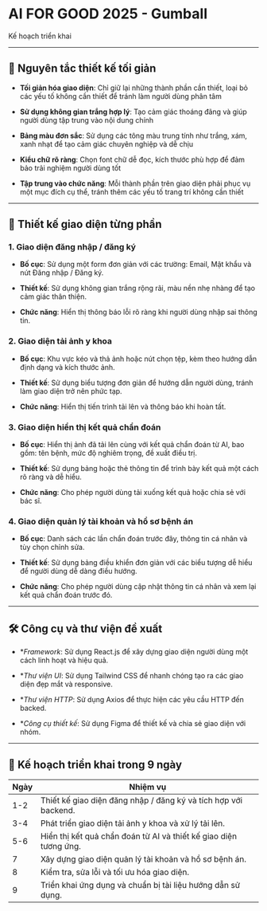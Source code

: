 # AI FOR GOOD 2025 - Gumball

Kế hoạch triển khai

---

## 🎯 Nguyên tắc thiết kế tối giản

- **Tối giản hóa giao diện**: Chỉ giữ lại những thành phần cần thiết, loại bỏ các yếu tố không cần thiết để tránh làm người dùng phân tâm

- **Sử dụng không gian trắng hợp lý**: Tạo cảm giác thoáng đãng và giúp người dùng tập trung vào nội dung chính

- **Bảng màu đơn sắc**: Sử dụng các tông màu trung tính như trắng, xám, xanh nhạt để tạo cảm giác chuyên nghiệp và dễ chịu

- **Kiểu chữ rõ ràng**: Chọn font chữ dễ đọc, kích thước phù hợp để đảm bảo trải nghiệm người dùng tốt

- **Tập trung vào chức năng**: Mỗi thành phần trên giao diện phải phục vụ một mục đích cụ thể, tránh thêm các yếu tố trang trí không cần thiết

---

## 🧩 Thiết kế giao diện từng phần

### 1. Giao diện đăng nhập / đăng ký

- **Bố cục**: Sử dụng một form đơn giản với các trường: Email, Mật khẩu và nút Đăng nhập / Đăng ký.

- **Thiết kế**: Sử dụng không gian trắng rộng rãi, màu nền nhẹ nhàng để tạo cảm giác thân thiện.

- **Chức năng**: Hiển thị thông báo lỗi rõ ràng khi người dùng nhập sai thông tin.

### 2. Giao diện tải ảnh y khoa

- **Bố cục**: Khu vực kéo và thả ảnh hoặc nút chọn tệp, kèm theo hướng dẫn định dạng và kích thước ảnh.

- **Thiết kế**: Sử dụng biểu tượng đơn giản để hướng dẫn người dùng, tránh làm giao diện trở nên phức tạp.

- **Chức năng**: Hiển thị tiến trình tải lên và thông báo khi hoàn tất.

### 3. Giao diện hiển thị kết quả chẩn đoán

- **Bố cục**: Hiển thị ảnh đã tải lên cùng với kết quả chẩn đoán từ AI, bao gồm: tên bệnh, mức độ nghiêm trọng, đề xuất điều trị.

- **Thiết kế**: Sử dụng bảng hoặc thẻ thông tin để trình bày kết quả một cách rõ ràng và dễ hiểu.

- **Chức năng**: Cho phép người dùng tải xuống kết quả hoặc chia sẻ với bác sĩ.

### 4. Giao diện quản lý tài khoản và hồ sơ bệnh án

- **Bố cục**: Danh sách các lần chẩn đoán trước đây, thông tin cá nhân và tùy chọn chỉnh sửa.

- **Thiết kế**: Sử dụng bảng điều khiển đơn giản với các biểu tượng dễ hiểu để người dùng dễ dàng điều hướng.

- **Chức năng**: Cho phép người dùng cập nhật thông tin cá nhân và xem lại kết quả chẩn đoán trước đó.

---

## 🛠️ Công cụ và thư viện đề xuất

- **Framework*: Sử dụng React.js để xây dựng giao diện người dùng một cách linh hoạt và hiệu quả.

- **Thư viện UI*: Sử dụng Tailwind CSS để nhanh chóng tạo ra các giao diện đẹp mắt và responsive.

- **Thư viện HTTP*: Sử dụng Axios để thực hiện các yêu cầu HTTP đến backed.

- **Công cụ thiết kế*: Sử dụng Figma để thiết kế và chia sẻ giao diện với nhóm.

---

## 📅 Kế hoạch triển khai trong 9 ngày

| Ngày | Nhiệm vụ |
|------|----------|
| 1-2 | Thiết kế giao diện đăng nhập / đăng ký và tích hợp với backend. |
| 3-4 | Phát triển giao diện tải ảnh y khoa và xử lý tải lên. |
| 5-6 | Hiển thị kết quả chẩn đoán từ AI và thiết kế giao diện tương ứng. |
| 7   | Xây dựng giao diện quản lý tài khoản và hồ sơ bệnh án. |
| 8   | Kiểm tra, sửa lỗi và tối ưu hóa giao diện. |
| 9   | Triển khai ứng dụng và chuẩn bị tài liệu hướng dẫn sử dụng. |
